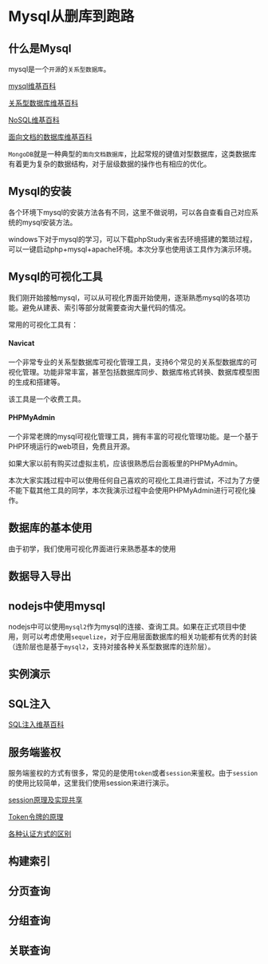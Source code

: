 # Mysql从删库到跑路

## 什么是Mysql

mysql是一个`开源`的`关系型数据库`。

[mysql维基百科](https://zh.wikipedia.org/wiki/MySQL)

[关系型数据库维基百科](https://zh.wikipedia.org/zh-hans/%E9%97%9C%E8%81%AF%E5%BC%8F%E8%B3%87%E6%96%99%E5%BA%AB)

[NoSQL维基百科](https://zh.wikipedia.org/zh-hans/NoSQL)

[面向文档的数据库维基百科](https://zh.wikipedia.org/zh-hans/%E9%9D%A2%E5%90%91%E6%96%87%E6%AA%94%E7%9A%84%E6%95%B8%E6%93%9A%E5%BA%AB)

`MongoDB`就是一种典型的`面向文档数据库`，比起常规的键值对型数据库，这类数据库有着更为复杂的数据结构，对于层级数据的操作也有相应的优化。

## Mysql的安装

各个环境下mysql的安装方法各有不同，这里不做说明，可以各自查看自己对应系统的mysql安装方法。

windows下对于mysql的学习，可以下载phpStudy来省去环境搭建的繁琐过程，可以一键启动php+mysql+apache环境。本次分享也使用该工具作为演示环境。

## Mysql的可视化工具

我们刚开始接触mysql，可以从可视化界面开始使用，逐渐熟悉mysql的各项功能。避免从建表、索引等部分就需要查询大量代码的情况。

常用的可视化工具有：

#### Navicat

一个非常专业的关系型数据库可视化管理工具，支持6个常见的关系型数据库的可视化管理。功能非常丰富，甚至包括数据库同步、数据库格式转换、数据库模型图的生成和搭建等。

该工具是一个收费工具。

#### PHPMyAdmin

一个非常老牌的mysql可视化管理工具，拥有丰富的可视化管理功能。是一个基于PHP环境运行的web项目，免费且开源。

如果大家以前有购买过虚拟主机，应该很熟悉后台面板里的PHPMyAdmin。

本次大家实践过程中可以使用任何自己喜欢的可视化工具进行尝试，不过为了方便不能下载其他工具的同学，本次我演示过程中会使用PHPMyAdmin进行可视化操作。

## 数据库的基本使用

由于初学，我们使用可视化界面进行来熟悉基本的使用

## 数据导入导出

## nodejs中使用mysql

nodejs中可以使用`mysql2`作为mysql的连接、查询工具。如果在正式项目中使用，则可以考虑使用`sequelize`，对于应用层面数据库的相关功能都有优秀的封装（连阶层也是基于`mysql2`，支持对接各种关系型数据库的连阶层）。

## 实例演示

## SQL注入

[SQL注入维基百科](https://zh.wikipedia.org/zh-cn/SQL%E6%B3%A8%E5%85%A5)

## 服务端鉴权

服务端鉴权的方式有很多，常见的是使用`token`或者`session`来鉴权。由于`session`的使用比较简单，这里我们使用session来进行演示。

[session原理及实现共享](https://zhuanlan.zhihu.com/p/47072519)

[Token令牌的原理](https://blog.csdn.net/aaqingying/article/details/118103326)

[各种认证方式的区别](https://www.51cto.com/article/675946.html)

## 构建索引

## 分页查询

## 分组查询

## 关联查询